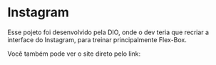 # Instagram
Esse pojeto foi desenvolvido pela DIO, onde o dev teria que recriar a interface do Instagram, para treinar principalmente Flex-Box.  

Você também pode ver o site direto pelo link:
